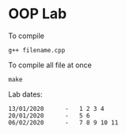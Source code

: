 # OOP Lab

To compile 

	g++ filename.cpp
	
To compile all file at once

	make


Lab dates:
	
	13/01/2020		-	1 2 3 4
	20/01/2020		-	5 6
	06/02/2020		-	7 8 9 10 11
	
		
